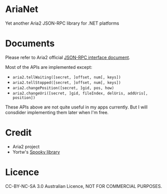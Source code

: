 # AriaNet

Yet another Aria2 JSON-RPC library for .NET platforms

# Documents

Please refer to Aria2 official [JSON-RPC interface document](https://aria2.github.io/manual/en/html/aria2c.html#rpc-interface).

Most of the APIs are implemented except:
	
- `aria2.tellWaiting([secret, ]offset, num[, keys])`
- `aria2.tellStopped([secret, ]offset, num[, keys])`
- `aria2.changePosition([secret, ]gid, pos, how)`
- `aria2.changeUri([secret, ]gid, fileIndex, delUris, addUris[, position])`

These APIs above are not quite useful in my apps currently. But I will consdider implementing them later when I'm free.

# Credit

- Aria2 project
- Yortw's [Spooky library](https://github.com/Yortw/Spooky)

# Licence

CC-BY-NC-SA 3.0 Australian Licence, NOT FOR COMMERCIAL PURPOSES.